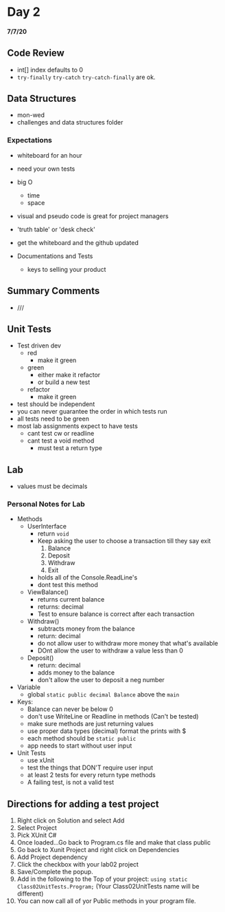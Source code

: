 # Day 2
#### 7/7/20

## Code Review
- int[] index defaults to 0
- `try-finally` `try-catch` `try-catch-finally` are ok.

## Data Structures
- mon-wed
- challenges and data structures folder
### Expectations
- whiteboard for an hour
- need your own tests
- big O
    - time
    - space
- visual and pseudo code is great for project managers
- 'truth table' or 'desk check'
- get the whiteboard and the github updated

- Documentations and Tests
    - keys to selling your product

## Summary Comments
- ///

## Unit Tests
- Test driven dev
    - red 
        - make it green
    - green
        - either make it refactor
        - or build a new test
    - refactor
        - make it green
- test should be independent
- you can never guarantee the order in which tests run
- all tests need to be green
- most lab assignments expect to have tests
    - cant test cw or readline
    - cant test a void method
        - must test a return type


## Lab
- values must be decimals

### Personal Notes for Lab
- Methods
    - UserInterface
        - return `void`
        - Keep asking the user to choose a transaction till they say exit
            1. Balance
            1. Deposit
            1. Withdraw
            1. Exit
        - holds all of the Console.ReadLine's
        - dont test this method
    - ViewBalance()
        - returns current balance
        - returns: decimal
        - Test to ensure balance is correct after each transaction
    - Withdraw()
        - subtracts money from the balance
        - return: decimal
        - do not allow user to withdraw more money that what's available
        - DOnt allow the user to withdraw a value less than 0
    - Deposit()
        - return: decimal
        - adds money to the balance
        - don't allow the user to deposit a neg number
- Variable
    - global `static public decimal Balance` above the `main`
- Keys:
    - Balance can never be below 0
    - don't use WriteLine or Readline in methods (Can't be tested)
    - make sure methods are just returning values
    - use proper data types (decimal) format the prints with $
    - each method should be `static public`
    - app needs to start without user input
- Unit Tests
    - use xUnit
    - test the things that DON'T require user input
    - at least 2 tests for every return type methods
    - A failing test, is not a valid test

## Directions for adding a test project
1. Right click on Solution and select Add
2. Select Project
3. Pick XUnit C#
4. Once loaded...Go back to Program.cs file and make that class public
5. Go back to Xunit Project and right click on Dependencies
6. Add Project dependency
7. Click the checkbox with your lab02 project
8. Save/Complete the popup.
5. Add in the following to the Top of your project: `using static Class02UnitTests.Program;` (Your Class02UnitTests name will be different)
6. You can now call all of yor Public methods in your program file.
